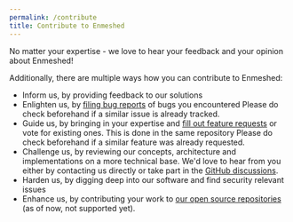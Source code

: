 ```yaml
---
permalink: /contribute
title: Contribute to Enmeshed
---
```


No matter your expertise - we love to hear your feedback and your opinion about Enmeshed!

Additionally, there are multiple ways how you can contribute to Enmeshed:

-   Inform us, by providing feedback to our solutions
-   Enlighten us, by [filing bug reports](https://github.com/nmshd/feedback/issues/new/choose) of bugs you encountered
    Please do check beforehand if a similar issue is already tracked.
-   Guide us, by bringing in your expertise and [fill out feature requests](https://github.com/nmshd/feedback/issues/new/choose) or vote for existing ones. This is done in the same repository
    Please do check beforehand if a similar feature was already requested.
-   Challenge us, by reviewing our concepts, architecture and implementations on a more technical base. We'd love to hear from you either by contacting us directly or take part in the [GitHub discussions](https://github.com/nmshd/feedback/discussions).
-   Harden us, by digging deep into our software and find security relevant issues
-   Enhance us, by contributing your work to [our open source repositories](https://github.com/nmshd) (as of now, not supported yet).
